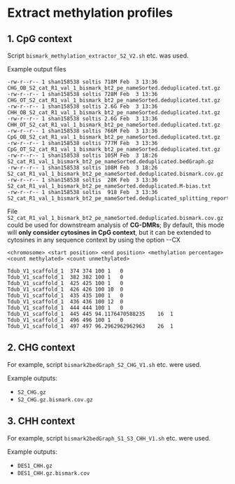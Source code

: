 # Extract methylation profiles
## 1. CpG context
Script `bismark_methylation_extractor_S2_V2.sh` etc. was used.

Example output files
```
-rw-r--r-- 1 shan158538 soltis 718M Feb  3 13:36 CHG_OB_S2_cat_R1_val_1_bismark_bt2_pe_nameSorted.deduplicated.txt.gz
-rw-r--r-- 1 shan158538 soltis 728M Feb  3 13:36 CHG_OT_S2_cat_R1_val_1_bismark_bt2_pe_nameSorted.deduplicated.txt.gz
-rw-r--r-- 1 shan158538 soltis 2.6G Feb  3 13:36 CHH_OB_S2_cat_R1_val_1_bismark_bt2_pe_nameSorted.deduplicated.txt.gz
-rw-r--r-- 1 shan158538 soltis 2.6G Feb  3 13:36 CHH_OT_S2_cat_R1_val_1_bismark_bt2_pe_nameSorted.deduplicated.txt.gz
-rw-r--r-- 1 shan158538 soltis 766M Feb  3 13:36 CpG_OB_S2_cat_R1_val_1_bismark_bt2_pe_nameSorted.deduplicated.txt.gz
-rw-r--r-- 1 shan158538 soltis 777M Feb  3 13:36 CpG_OT_S2_cat_R1_val_1_bismark_bt2_pe_nameSorted.deduplicated.txt.gz
-rw-r--r-- 1 shan158538 soltis 105M Feb  3 18:26 S2_cat_R1_val_1_bismark_bt2_pe_nameSorted.deduplicated.bedGraph.gz
-rw-r--r-- 1 shan158538 soltis 108M Feb  3 18:26 S2_cat_R1_val_1_bismark_bt2_pe_nameSorted.deduplicated.bismark.cov.gz
-rw-r--r-- 1 shan158538 soltis  28K Feb  3 13:36 S2_cat_R1_val_1_bismark_bt2_pe_nameSorted.deduplicated.M-bias.txt
-rw-r--r-- 1 shan158538 soltis  918 Feb  3 13:36 S2_cat_R1_val_1_bismark_bt2_pe_nameSorted.deduplicated_splitting_report.txt
```

File `S2_cat_R1_val_1_bismark_bt2_pe_nameSorted.deduplicated.bismark.cov.gz` could be used for downstream analysis of **CG-DMRs**; By default, this mode will **only consider cytosines in CpG context**, but it can be extended to cytosines in any sequence context by using the option --CX

`<chromosome> <start position> <end position> <methylation percentage> <count methylated> <count unmethylated>`

```
Tdub_V1_scaffold_1	374	374	100	1	0
Tdub_V1_scaffold_1	382	382	100	1	0
Tdub_V1_scaffold_1	425	425	100	1	0
Tdub_V1_scaffold_1	426	426	100	10	0
Tdub_V1_scaffold_1	435	435	100	1	0
Tdub_V1_scaffold_1	436	436	100	12	0
Tdub_V1_scaffold_1	444	444	100	1	0
Tdub_V1_scaffold_1	445	445	94.1176470588235	16	1
Tdub_V1_scaffold_1	496	496	100	1	0
Tdub_V1_scaffold_1	497	497	96.2962962962963	26	1
```
## 2. CHG context
For example, script `bismark2bedGraph_S2_CHG_V1.sh` etc. were used.

Example outputs:
  - `S2_CHG.gz`
  - `S2_CHG.gz.bismark.cov.gz`

## 3. CHH context
For example, script `bismark2bedGraph_S1_S3_CHH_V1.sh` etc. were used.

Example outputs:
  - `DES1_CHH.gz`
  - `DES1_CHH.gz.bismark.cov`
